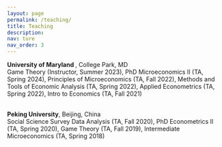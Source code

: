 ```yaml
---
layout: page
permalink: /teaching/
title: Teaching
description:
nav: ture
nav_order: 3
---
```

<strong><b>University of Maryland </b></strong>, College Park, MD<br />
Game Theory (Instructor, Summer 2023), PhD Microeconomics II (TA, Spring 2024), Principles of Microeconomics (TA, Fall 2022), Methods and Tools of Economic Analysis (TA, Spring 2022), Applied Econometrics (TA, Spring 2022), Intro to Economics (TA, Fall 2021)<br /><br />

<strong><b>Peking University</b></strong>, Beijing, China<br />
Social Science Survey Data Analysis (TA, Fall 2020), PhD Econometrics II (TA, Spring 2020), Game Theory (TA, Fall 2019), Intermediate Microeconomics (TA, Spring 2018)

